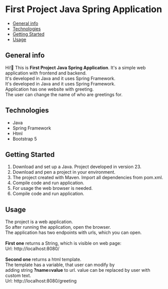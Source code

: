 # First Project Java Spring Application


* [General info](#general-info)
* [Technologies](#technologies)
* [Getting Started](#getting-started)
* [Usage](#usage)


## General info
<p>Hi!👋 This is <b>First Project Java Spring Application</b>. It's a simple web application with
frontend and backend.<br>
It's developed in Java and it uses Spring Framework.<br>
It's developed in Java and it uses Spring Framework.<br>
Application has one website with greeting.<br>
The user can change the name of who are greetings for.
</p>


## Technologies

<ul>
<li>Java</li>
<li>Spring Framework</li>
<li>Html</li>
<li>Bootstrap 5</li>
</ul>


## Getting Started
1. Download and set up a Java. Project developed in version 23.
2. Download and pen a project in your environment.
3. The project created with Maven. Import all dependencies from pom.xml.
4. Compile code and run application.
5. For usage the web browser is needed.
6. Compile code and run application.

## Usage
<p>
The project is a web application. <br>
So after running the application, open the browser. <br>
The application has two endpoints with urls, which you can open.<br><br>
<b>First one</b> returns a String, which is visible on web page:<br>
Url: http://localhost:8080/<br><br>
<b>Second one </b> returns a html template.<br>
The template has a variable, that user can modify by<br>
adding string <b>?name=value</b> to url. value can be replaced by user with custom text.<br>
Url: http://localhost:8080/greeting
</p>
